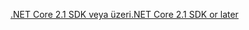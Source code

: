 [<span data-ttu-id="87368-101">.NET Core 2.1 SDK veya üzeri</span><span class="sxs-lookup"><span data-stu-id="87368-101">.NET Core 2.1 SDK or later</span></span>](https://dotnet.microsoft.com/download/dotnet-core)
